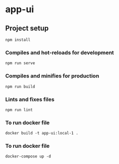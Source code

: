 # app-ui

## Project setup
```
npm install
```

### Compiles and hot-reloads for development
```
npm run serve
```

### Compiles and minifies for production
```
npm run build
```

### Lints and fixes files
```
npm run lint
```

### To run docker file
```
docker build -t app-ui:local-1 . 
```

### To run docker file
```
docker-compose up -d 
```

